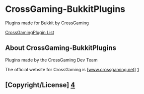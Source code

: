 CrossGaming-BukkitPlugins
============================

Plugins made for Bukkit by CrossGaming

[CrossGamingPlugin List][3]

About CrossGaming-BukkitPlugins
---------------------
Plugins made by the CrossGaming Dev Team

The official website for CrossGaming is [www.crossgaming.net] [1]

[Copyright/License] [4]
-----------------
[1]: http://www.crossgaming.net
[2]: https://raw.github.com/CrossGaming/CrossGaming-BukkitPlugins/master/LICENSE.txt
[3]: https://github.com/CrossGaming/CrossGaming-BukkitPlugins/blob/master/PluginList.md
[4]: https://github.com/CrossGaming/CrossGaming-BukkitPlugins/blob/master/LICENSE.txt